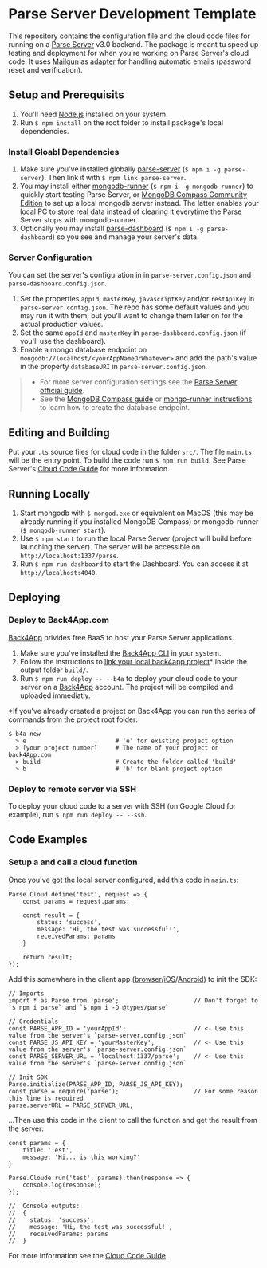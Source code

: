 # Parse Server Development Template #

This repository contains the configuration file and the cloud code files for running on a [Parse Server](https://docs.parseplatform.org/parse-server/guide/) v3.0 backend.
The package is meant tu speed up testing and deployment for when you're working on Parse Server's cloud code. It uses [Mailgun](https://mailgun.com) as
[adapter](https://www.npmjs.com/package/parse-server-mailgun-adapter-template) for handling automatic emails (password reset and verification).

## Setup and Prerequisits  ##

1. You'll need [Node.js](https://nodejs.org) installed on your system.
2. Run `$ npm install` on the root folder to install package's local dependencies.

### Install Gloabl Dependencies ###

1. Make sure you've installed globally [parse-server](https://www.npmjs.com/package/parse-server) (`$ npm i -g parse-server`). Then link it with `$ npm link parse-server`.
2. You may install either [mongodb-runner](https://www.npmjs.com/package/mongodb-runner) (`$ npm i -g mongodb-runner`) to quickly start testing Parse Server, or [MongoDB Compass Community Edition](https://docs.mongodb.com/manual/tutorial/install-mongodb-on-windows/) to set up a local mongodb server instead. The latter enables your local PC to store real data instead of clearing it everytime the Parse Server stops with mongodb-runner.
3. Optionally you may install [parse-dashboard](https://www.npmjs.com/package/parse-dashboard) (`$ npm i -g parse-dashboard`) so you see and manage your server's data.

### Server Configuration ###

You can set the server's configuration in in `parse-server.config.json` and `parse-dashboard.config.json`.

1. Set the properties `appId`, `masterKey`, `javascriptKey` and/or `restApiKey` in `parse-server.config.json`. The repo has  some default values and you may run it with them, but you'll want to change them later on for the actual production values.
2. Set the same `appId` and `masterKey` in `parse-dashboard.config.json` (if you'll use the dashboard).
3. Enable a mongo database endpoint on `mongodb://localhost/<yourAppNameOrWhatever>` and add the path's value in the property `databaseURI` in `parse-server.config.json`.

> * For more server configuration settings see the [Parse Server official guide](https://docs.parseplatform.org/parse-server/guide/#usage).
> * See the [MongoDB Compass guide](https://docs.mongodb.com/compass/master/databases/#create-a-database) or [mongo-runner instructions](https://www.npmjs.com/package/mongodb-runner) to learn how to create the database endpoint.


## Editing and Building ##

Put your `.ts` source files for cloud code in the folder `src/`. The file `main.ts` will be the entry point. To build the code run `$ npm run build`. See Parse Server's [Cloud Code Guide](https://docs.parseplatform.org/cloudcode/guide/) for more information.

## Running Locally ##

1. Start mongodb with `$ mongod.exe` or equivalent on MacOS (this may be already running if you installed MongoDB Compass) or mongodb-runner (`$ mongodb-runner start`).
2. Use `$ npm start` to run the local Parse Server (project will build before launching the server). The server will be accessible on `http://localhost:1337/parse`.
3. Run `$ npm run dashboard` to start the Dashboard. You can access it at `http://localhost:4040`.

## Deploying ##

### Deploy to Back4App.com ###
[Back4App](https://back4app.com) privides free BaaS to host your Parse Server applications.

1. Make sure you've installed the [Back4App CLI](https://blog.back4app.com/2017/01/20/cli-parse-server/) in your system.
2. Follow the instructions to [link your local back4app project](https://www.back4app.com/docs/command-line-tool/connect-to-back4app)* inside the output folder `build/`.
3. Run `$ npm run deploy -- --b4a` to deploy your cloud code to your server on a [Back4App](https://back4app.com) account. The project will be compiled and uploaded immediatly.

*If you've already created a project on Back4App you can run the series of commands from the project root folder:

```
$ b4a new
  > e                         # 'e' for existing project option
  > [your project number]     # The name of your project on back4App.com
  > build                     # Create the folder called 'build'
  > b                         # 'b' for blank project option
```

### Deploy to remote server via SSH ###

To deploy your cloud code to a server with SSH (on Google Cloud for example), run `$ npm run deploy -- --ssh`.


## Code Examples ##

### Setup a and call a cloud function ###

Once you've got the local server configured, add this code in `main.ts`:

```
Parse.Cloud.define('test', request => {
	const params = request.params;

	const result = {
		status: 'success',
		message: 'Hi, the test was successful!',
		receivedParams: params
	}

	return result;
});
```

Add this somewhere in the client app ([browser](https://docs.parseplatform.org/js/guide/)/[iOS](https://docs.parseplatform.org/ios/guide/)/[Android](https://docs.parseplatform.org/android/guide/)) to init the SDK:

```
// Imports
import * as Parse from 'parse';                   	// Don't forget to `$ npm i parse` and `$ npm i -D @types/parse`

// Credentials
const PARSE_APP_ID = 'yourAppId';					// <- Use this value from the server's `parse-server.config.json`
const PARSE_JS_API_KEY = 'yourMasterKey';			// <- Use this value from the server's `parse-server.config.json`
const PARSE_SERVER_URL = 'localhost:1337/parse';	// <- Use this value from the server's `parse-server.config.json`

// Init SDK
Parse.initialize(PARSE_APP_ID, PARSE_JS_API_KEY);
const parse = require('parse');						// For some reason this line is required
parse.serverURL = PARSE_SERVER_URL;

```

...Then use this code in the client to call the function and get the result from the server:

```
const params = {
	title: 'Test',
	message: 'Hi... is this working?'
}

Parse.Cloude.run('test', params).then(response => {
	console.log(response);
});

//  Console outputs:
//  {
//    status: 'success',
//    message: 'Hi, the test was successful!',
//    receivedParams: params
//  }
```

For more information see the [Cloud Code Guide](https://docs.parseplatform.org/cloudcode/guide/).